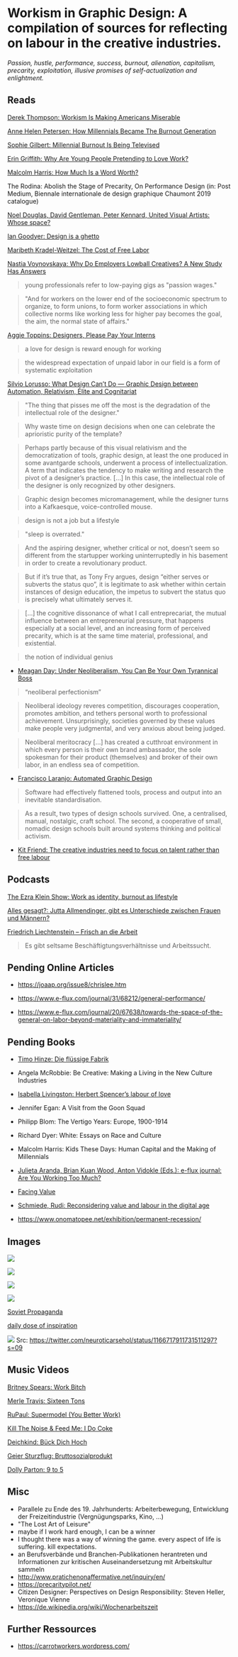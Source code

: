 # Workism in Graphic Design: A compilation of sources for reflecting on labour in the creative industries. 

*Passion, hustle, performance, success, burnout, alienation, capitalism, precarity, exploitation, illusive promises of self-actualization and enlightment.*

## Reads

[Derek Thompson: Workism Is Making Americans Miserable](https://www.theatlantic.com/ideas/archive/2019/02/religion-workism-making-americans-miserable/583441/)

[Anne Helen Petersen: How Millennials Became The Burnout Generation](https://www.buzzfeednews.com/article/annehelenpetersen/millennials-burnout-generation-debt-work)

[Sophie Gilbert: Millennial Burnout Is Being Televised](https://www.theatlantic.com/entertainment/archive/2019/01/marie-kondo-fyre-fraud-and-tvs-millennial-burnout/580753/)

[Erin Griffith: Why Are Young People Pretending to Love Work?](https://www.nytimes.com/2019/01/26/business/against-hustle-culture-rise-and-grind-tgim.html)

[Malcolm Harris: How Much Is a Word Worth?](https://medium.com/s/story/how-much-is-a-word-worth-7fcd131a341c)

The Rodina: Abolish the Stage of Precarity, On Performance Design (in: Post Medium, Biennale internationale de design graphique Chaumont 2019 catalogue)

[Noel Douglas, David Gentleman, Peter Kennard, United Visual Artists: Whose space?](http://www.eyemagazine.com/feature/article/whose-space)

[Ian Goodyer: Design is a ghetto](http://www.eyemagazine.com/opinion/article/design-is-a-ghetto)

[Maribeth Kradel-Weitzel: The Cost of Free Labor](https://www.aiga.org/the-cost-of-free-labor)

[Nastia Voynovskaya: Why Do Employers Lowball Creatives? A New Study Has Answers](https://www.kqed.org/arts/13857471/artist-passion-exploitation-duke-study)

> young professionals refer to low-paying gigs as "passion wages."

> "And for workers on the lower end of the socioeconomic spectrum to organize, to form unions, to form worker associations in which collective norms like working less for higher pay becomes the goal, the aim, the normal state of affairs."

[Aggie Toppins: Designers, Please Pay Your Interns](https://eyeondesign.aiga.org/designers-please-pay-your-interns/)

> a love for design is reward enough for working

> the widespread expectation of unpaid labor in our field is a form of systematic exploitation

[Silvio Lorusso: What Design Can’t Do — Graphic Design between Automation, Relativism, Élite and Cognitariat](https://networkcultures.org/entreprecariat/what-design-cant-do/)

> "The thing that pisses me off the most is the degradation of the intellectual role of the designer."

> Why waste time on design decisions when one can celebrate the aprioristic purity of the template?

> Perhaps partly because of this visual relativism and the democratization of tools, graphic design, at least the one produced in some avantgarde schools, underwent a process of intellectualization. A term that indicates the tendency to make writing and research the pivot of a designer’s practice. […] In this case, the intellectual role of the designer is only recognized by other designers.

> Graphic design becomes micromanagement, while the designer turns into a Kafkaesque, voice-controlled mouse.

> design is not a job but a lifestyle

> "sleep is overrated."

> And the aspiring designer, whether critical or not, doesn’t seem so different from the startupper working uninterruptedly in his basement in order to create a revolutionary product.

> But if it’s true that, as Tony Fry argues, design “either serves or subverts the status quo”, it is legitimate to ask whether within certain instances of design education, the impetus to subvert the status quo is precisely what ultimately serves it.

> […] the cognitive dissonance of what I call entreprecariat, the mutual influence between an entrepreneurial pressure, that happens especially at a social level, and an increasing form of perceived precarity, which is at the same time material, professional, and existential.

> the notion of individual genius

- [Meagan Day: Under Neoliberalism, You Can Be Your Own Tyrannical Boss](https://www.jacobinmag.com/2018/01/under-neoliberalism-you-can-be-your-own-tyrannical-boss)

> “neoliberal perfectionism”

> Neoliberal ideology reveres competition, discourages cooperation, promotes ambition, and tethers personal worth to professional achievement. Unsurprisingly, societies governed by these values make people very judgmental, and very anxious about being judged.

> Neoliberal meritocracy […] has created a cutthroat environment in which every person is their own brand ambassador, the sole spokesman for their product (themselves) and broker of their own labor, in an endless sea of competition. 

- [Francisco Laranjo: Automated Graphic Design](http://modesofcriticism.org/automated-graphic-design/)

> Software had effectively flattened tools, process and output into an inevitable standardisation.

> As a result, two types of design schools survived. One, a centralised, manual, nostalgic, craft school. The second, a cooperative of small, nomadic design schools built around systems thinking and political activism. 

- [Kit Friend: The creative industries need to focus on talent rather than free labour](https://www.theguardian.com/culture-professionals-network/culture-professionals-blog/2011/nov/28/creative-training-arts-education)

## Podcasts

[The Ezra Klein Show: Work as identity, burnout as lifestyle](https://castbox.fm/episode/Work-as-identity%2C-burnout-as-lifestyle-id121041-id147034442?utm_campaign=a_share_ep&utm_medium=dlink&utm_source=a_share&country=de)

[Alles gesagt?: Jutta Allmendinger, gibt es Unterschiede zwischen Frauen und Männern?](https://www.zeit.de/gesellschaft/2019-06/jutta-allmendinger-alles-gesagt-interviewpodcast)

[Friedrich Liechtenstein – Frisch an die Arbeit](https://www.zeit.de/arbeit/2017-10/friedrich-liechtenstein-arbeit-geld-kunst)

> Es gibt seltsame Beschäftigtungsverhältnisse und Arbeitssucht.

## Pending Online Articles

- https://joaap.org/issue8/chrislee.htm

- https://www.e-flux.com/journal/31/68212/general-performance/

- https://www.e-flux.com/journal/20/67638/towards-the-space-of-the-general-on-labor-beyond-materiality-and-immateriality/

## Pending Books

- [Timo Hinze: Die flüssige Fabrik](http://spectorbooks.com/de/die-fluessige-fabrik)

- Angela McRobbie: Be Creative: Making a Living in the New Culture Industries

- [Isabella Livingston: Herbert Spencer’s labour of love](https://beluga.sub.uni-hamburg.de/vufind/Record/327365242?rank=1)

- Jennifer Egan: A Visit from the Goon Squad

- Philipp Blom: The Vertigo Years: Europe, 1900-1914

- Richard Dyer: White: Essays on Race and Culture

- Malcolm Harris: Kids These Days: Human Capital and the Making of Millennials

- [Julieta Aranda, Brian Kuan Wood, Anton Vidokle (Eds.): e-flux journal: Are You Working Too Much?](http://www.sternberg-press.com/index.php?pageId=1309)

- [Facing Value](https://www.valiz.nl/en/publications/facing-value.html)

- [Schmiede, Rudi: Reconsidering value and labour in the
digital age](https://www.ssoar.info/ssoar/bitstream/handle/document/55107/ssoar-newtechworkempl-2017-1-rez-schmiede.pdf?sequence=3&isAllowed=y&lnkname=ssoar-newtechworkempl-2017-1-rez-schmiede.pdf)

- https://www.onomatopee.net/exhibition/permanent-recession/

## Images

![](/assets/img/instagram-scheideerevolte.png)

![](http://www.quickmeme.com/img/6d/6dd05274abd05c3dfedb7edf18f276bd381f74391c02c0e0d81dbbf6a1fa9129.jpg)

![](https://pbs.twimg.com/media/Dm97ESQW0AIACqS?format=jpg&name=900x900)

![](https://networkcultures.org/entreprecariat/wp-content/uploads/sites/41/2017/02/graphic_design_is_my_passion.png)

[Soviet Propaganda](https://www.pbs.org/newshour/world/these-soviet-propaganda-posters-meant-to-evoke-heroism-pride)

[daily dose of inspiration](https://www.creativeboom.com/inspiration/90-instagram-accounts-to-follow-for-daily-graphic-design-inspiration/)

![](https://pbs.twimg.com/media/EDEDwR9XYAEsZaS?format=jpg&name=small)
Src: https://twitter.com/neuroticarsehol/status/1166717911731511297?s=09

## Music Videos

[Britney Spears: Work Bitch](https://www.youtube.com/watch?v=pt8VYOfr8To)

[Merle Travis: Sixteen Tons](https://www.youtube.com/watch?v=eUXc7LMo_TA)

[RuPaul: Supermodel (You Better Work)](https://www.youtube.com/watch?v=Vw9LOrHU8JI)

[Kill The Noise & Feed Me: I Do Coke](https://www.youtube.com/watch?v=oSPT27XyY1U)

[Deichkind: Bück Dich Hoch](https://www.youtube.com/watch?v=8Q44P_Qbq9o)

[Geier Sturzflug: Bruttosozialprodukt](https://www.youtube.com/watch?v=K3vgNYtu8Kk)

[Dolly Parton: 9 to 5](https://www.youtube.com/watch?v=UbxUSsFXYo4)

## Misc

- Parallele zu Ende des 19. Jahrhunderts: Arbeiterbewegung, Entwicklung der Freizeitindustrie (Vergnügungsparks, Kino, ...)
- "The Lost Art of Leisure"
- maybe if I work hard enough, I can be a winner
- I thought there was a way of winning the game. every aspect of life is suffering. kill expectations.
- an Berufsverbände und Branchen-Publikationen herantreten und Informationen zur kritischen Auseinandersetzung mit Arbeitskultur sammeln
- http://www.pratichenonaffermative.net/inquiry/en/
- https://precaritypilot.net/
- Citizen Designer: Perspectives on Design Responsibility: Steven Heller, Veronique Vienne
- https://de.wikipedia.org/wiki/Wochenarbeitszeit

## Further Ressources

- https://carrotworkers.wordpress.com/
